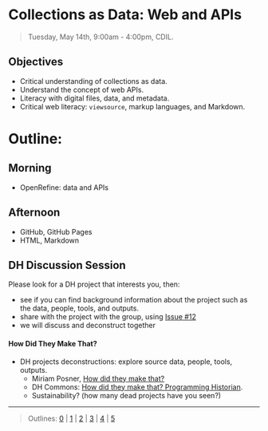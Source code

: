 # Collections as Data: Web and APIs

> Tuesday, May 14th, 9:00am - 4:00pm, CDIL.

## Objectives

- Critical understanding of collections as data.
- Understand the concept of web APIs.
- Literacy with digital files, data, and metadata.
- Critical web literacy: `viewsource`, markup languages, and Markdown.

# Outline:

## Morning

- OpenRefine: data and APIs

## Afternoon

- GitHub, GitHub Pages
- HTML, Markdown

## DH Discussion Session

Please look for a DH project that interests you, then:

- see if you can find background information about the project such as the data, people, tools, and outputs.
- share with the project with the group, using [Issue #12](https://github.com/PalouseDH/symposium/issues/12)
- we will discuss and deconstruct together

#### How Did They Make That? 

- DH projects deconstructions: explore source data, people, tools, outputs.
    - Miriam Posner, [How did they make that?](http://miriamposner.com/blog/how-did-they-make-that/) 
    - DH Commons: [How did they make that? Programming Historian](http://dhcommons.org/journal/issue-1/editorial-sustainability-and-open-peer-review-programming-historian).
    - Sustainability? (how many dead projects have you seen?)

-----------------------

> Outlines: [0](day-0.md) | [1](day-1.md) | [2](day-2.md) | [3](day-3.md) | [4](day-4.md) | [5](day-5.md)
